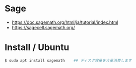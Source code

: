 # Sage
- https://doc.sagemath.org/html/ja/tutorial/index.html
- https://sagecell.sagemath.org/

# Install / Ubuntu
```bash
$ sudo apt install sagemath    ## ディスク容量を大量消費します
```
